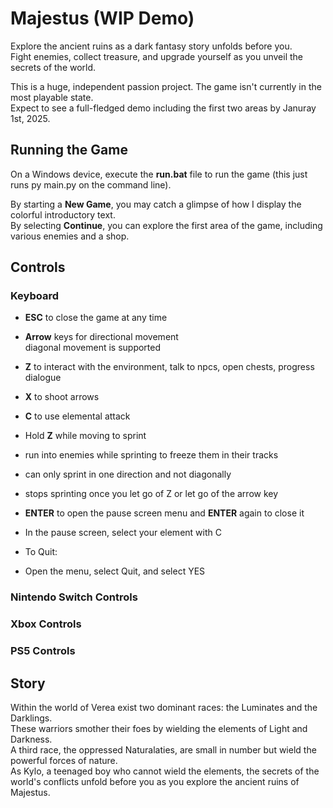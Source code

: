 #  Majestus (WIP Demo)
Explore the ancient ruins as a dark fantasy story unfolds before you.<br>
Fight enemies, collect treasure, and upgrade yourself as you unveil the secrets of the world.<br>

This is a huge, independent passion project. The game isn't currently in the most playable state.<br>
Expect to see a full-fledged demo including the first two areas by Januray 1st, 2025.<br>

##  Running the Game
On a Windows device, execute the **run.bat** file to run the game (this just runs py main.py on the command line).<br>

By starting a **New Game**, you may catch a glimpse of how I display the colorful introductory text.<br>
By selecting **Continue**, you can explore the first area of the game, including various enemies and a shop.

## Controls

###  Keyboard
- **ESC** to close the game at any time<br>
- **Arrow** keys for directional movement<br>
diagonal movement is supported<br>

- **Z** to interact with the environment, talk to npcs, open chests, progress dialogue<br>

- **X** to shoot arrows<br>

- **C** to use elemental attack<br>

- Hold **Z** while moving to sprint<br>
- run into enemies while sprinting to freeze them in their tracks<br>
- can only sprint in one direction and not diagonally<br>
- stops sprinting once you let go of Z or let go of the arrow key<br>

- **ENTER** to open the pause screen menu and **ENTER** again to close it<br>
- In the pause screen, select your element with C

- To Quit:
- Open the menu, select Quit, and select YES

###  Nintendo Switch Controls
###  Xbox Controls
###  PS5 Controls

##  Story
Within the world of Verea exist two dominant races: the Luminates and the Darklings.<br>
These warriors smother their foes by wielding the elements of Light and Darkness.<br>
A third race, the oppressed Naturalaties, are small in number but wield the powerful forces of nature.<br>
As Kylo, a teenaged boy who cannot wield the elements, the secrets of the world's conflicts unfold before you as you explore the ancient ruins of Majestus.
